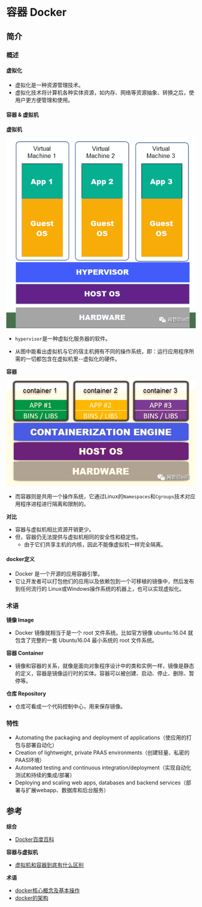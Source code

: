# 容器 Docker

## 简介

### 概述

#### 虚拟化

+ 虚拟化是一种资源管理技术。
+ 虚拟化技术将计算机各种实体资源，如内存、网络等资源抽象、转换之后，使用户更方便管理和使用。

#### 容器 & 虚拟机

**虚拟机**

![](../img/docker_virtual_machine.png)

+ `hypervisor`是一种虚拟化服务器的软件。

+ 从图中能看出虚拟机与它的宿主机拥有不同的操作系统，即：运行应用程序所需的一切都包含在虚拟机里--虚拟化的硬件。

**容器**

![](../img/docker_container.png)

+ 而容器则是共用一个操作系统，它通过Linux的`Namespaces`和`Cgroups`技术对应用程序进程进行隔离和限制的。

**对比**

+ 容器与虚拟机相比资源开销更少。
+ 但，容器仍无法提供与虚拟机相同的安全性和稳定性。
  - 由于它们共享主机的内核，因此不能像虚拟机一样完全隔离。

#### docker定义

+ Docker 是一个开源的应用容器引擎。
+ 它让开发者可以打包他们的应用以及依赖包到一个可移植的镜像中，然后发布到任何流行的 Linux或Windows操作系统的机器上，也可以实现虚拟化。

### 术语

**镜像 Image**

+ Docker 镜像就相当于是一个 root 文件系统。比如官方镜像 ubuntu:16.04 就包含了完整的一套 Ubuntu16.04 最小系统的 root 文件系统。

**容器 Container**

+ 镜像和容器的关系，就像是面向对象程序设计中的类和实例一样，镜像是静态的定义，容器是镜像运行时的实体。容器可以被创建、启动、停止、删除、暂停等。

**仓库 Repository**

+ 仓库可看成一个代码控制中心，用来保存镜像。

### 特性

+ Automating the packaging and deployment of applications（使应用的打包与部署自动化）
+ Creation of lightweight, private PAAS environments（创建轻量、私密的PAAS环境）
+ Automated testing and continuous integration/deployment（实现自动化测试和持续的集成/部署）
+ Deploying and scaling web apps, databases and backend services（部署与扩展webapp、数据库和后台服务）

## 参考

**综合**

+ [Docker百度百科](https://baike.baidu.com/item/Docker/13344470?fr=aladdin)

**容器与虚拟机**

+ [虚拟机和容器到底有什么区别](https://blog.csdn.net/kevin_tech/article/details/107194554)

**术语**

+ [docker核心概念及基本操作](https://www.cnblogs.com/whych/p/9446032.html)
+ [docker的架构](https://www.runoob.com/docker/docker-architecture.html)

